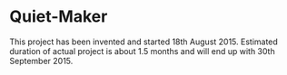 # Quiet-Maker

This project has been invented and started 18th August 2015. Estimated duration of actual project is about 1.5 months and will end up with 30th September 2015.

